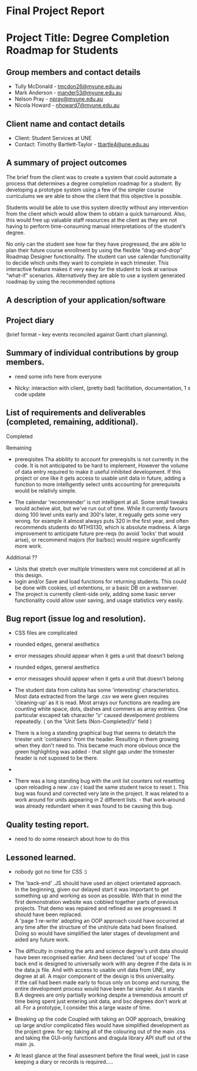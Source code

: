 # Final Project Report

# Project Title: Degree Completion Roadmap for Students

## Group members and contact details

* Tully McDonald - tmcdon26@myune.edu.au
* Mark Anderson - mander53@myune.edu.au
* Nelson Pray - npray@myune.edu.au
* Nicola Howard - nhoward7@myune.edu.au

## Client name and contact details
*	Client: Student Services at UNE
*	Contact: Timothy Bartlett-Taylor - tbartle4@une.edu.au


## A summary of project outcomes

The brief from the client was to create a system that could automate a process that determines a degree completion roadmap for a student.  By developing a prototype system using a few of the simpler course curriculums we are able to show the client that this objective is possible.

Students would be able to use this system directly without any intervention from the client which would allow them to obtain a quick turnaround. Also, this would free up valuable staff resources at the client as they are not having to perform time-consuming manual interpretations of the student’s degree.

No only can the student see how far they have progressed, the are able to plan their future course enrollment by using the flexible “drag-and-drop” Roadmap Designer functionality. The student can use calendar functionality to decide which units they want to complete in each trimester. This interactive feature makes it very easy for the student to look at various “what-if” scenarios. Alternatively they are able to use a system generated roadmap by using the recommended options


## A description of your application/software


 
## Project diary
(brief format – key events reconciled against Gantt chart planning). 



## Summary of individual contributions by group members. 
- need some info here from everyone

- Nicky: interaction with client, (pretty bad) facilitation, documentation, 1 x code update 


## List of requirements and deliverables (completed, remaining, additional).
Completed


Remaining 
- prereqisites
  Tha abbility to account for prereqisits is not currently in the code. It is not anticipated to be hard to implement, However the volume of data entry required to make it useful inhibited development.
  If this project or one like it gets access to usable unit data in future, adding a function to more intelligently select units accounting for prerequisits would be relativly simple.

- The calendar 'recommender' is not intelligent at all. Some small tweaks would acheive alot, but we've run out of time.
  While it currently favours doing 100 level units early and 300's later, it regually gets some very wrong. for example it almost always puts 320 in the first year, and often recommends students do MTHS130, which is absolute madness.
  A large improvement to anticipate future pre-reqs (to avoid 'locks' that would arise), or recommend majors (for ba/bsc) would require significantly more work.



Additional ??

- Units that stretch over multiple trimesters were not concidered at all in this design.
- login and/or Save and load functions for returning students. This could be done with cookies, url extentions, or a basic DB on a webserver.
- The project is currently client-side only, adding some basic server functionality could allow user saving, and usage statistics very easily.


## Bug report (issue log and resolution).
- CSS files are complicated
- rounded edges, general aesthetics
- error messages should appear when it gets a unit that doesn't belong


- rounded edges, general aesthetics
- error messages should appear when it gets a unit that doesn't belong

- The student data from calista has some 'interesting' characteristics.
  Most data extracted from the large .csv we were given requires 'cleaning-up' as it is read. Most arrays our functions are reading are counting white space, dots, dashes and commers as array entries.
  One particular escaped tab character '\r' caused develpoment problems repeatedly. ( on the 'Unit Sets (Non-Completed)\r' field )

- There is a long a standing graphical bug that seems to detatch the triester unit 'containers' from the header. Resulting in them growing when they don't need to. This became much more obvious once the green highlighting was added - that slight gap under the trimester header is not suposed to be there.
- 
- There was a long standing bug with the unit list counters not resetting upon reloading a new .csv ( load the same student twice to reset ). This bug was found and corrected very late in the project. It was related to a work around for units appearing in 2 different lists. - that work-around was already redundant when it was found to be causing this bug.

## Quality testing report. 
- need to do some research about how to do this


## Lessoned learned. 
- nobody got no time for CSS :)

- The 'back-end' .JS should have used an object orientated approach.  
  In the beginning, given our delayed start it was important to get something up and working as soon as possible. With that in mind the first demonstration website was cobbled together parts of previous projects. That demo was repaired and refined as we progressed. It should have been replaced.  
  A 'page 1 re-write' adopting an OOP approach could have occurred at any time after the structure of the unit/rule data had been finalised. Doing so would have simplified the later stages of development and aided any future work.  

- The difficulty in creating the arts and science degree's unit data should have been recognised earlier. And been declared 'out of scope'
  The back end is designed to universally work with any degree if the data is in the data.js file. And with access to usable unit data from UNE, any degree at all. A major component of the design is this universality.  
  If the call had been made early to focus only on bcomp and nursing, the entire development process would have been far simpler. As it stands B.A degrees are only partially working despite a tremendous amount of time being spent just entering unit data, and bsc degrees don't work at all. For a prototype, I consider this a large waste of time.

- Breaking up the code
  Coupled with taking an OOP approach, breaking up large and/or complicated files would have simplified development as the project grew. for eg: taking all of the colouring out of the main .css and taking the GUI-only functions and dragula library API stuff out of the main .js.  

- At least glance at the final assesment before the final week, just in case keeping a diary or records is required.....